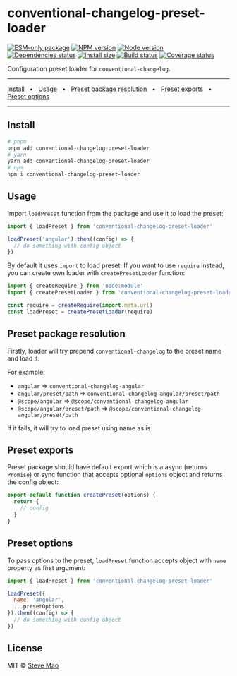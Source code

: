 # conventional-changelog-preset-loader

[![ESM-only package][package]][package-url]
[![NPM version][npm]][npm-url]
[![Node version][node]][node-url]
[![Dependencies status][deps]][deps-url]
[![Install size][size]][size-url]
[![Build status][build]][build-url]
[![Coverage status][coverage]][coverage-url]

[package]: https://img.shields.io/badge/package-ESM--only-ffe536.svg
[package-url]: https://nodejs.org/api/esm.html

[npm]: https://img.shields.io/npm/v/conventional-changelog-preset-loader.svg
[npm-url]: https://npmjs.com/package/conventional-changelog-preset-loader

[node]: https://img.shields.io/node/v/conventional-changelog-preset-loader.svg
[node-url]: https://nodejs.org

[deps]: https://img.shields.io/librariesio/release/npm/conventional-changelog-preset-loader
[deps-url]: https://libraries.io/npm/conventional-changelog-preset-loader/tree

[size]: https://packagephobia.com/badge?p=conventional-changelog-preset-loader
[size-url]: https://packagephobia.com/result?p=conventional-changelog-preset-loader

[build]: https://img.shields.io/github/actions/workflow/status/conventional-changelog/conventional-changelog/ci.yaml?branch=master
[build-url]: https://github.com/conventional-changelog/conventional-changelog/actions

[coverage]: https://coveralls.io/repos/github/conventional-changelog/conventional-changelog/badge.svg?branch=master
[coverage-url]: https://coveralls.io/github/conventional-changelog/conventional-changelog?branch=master

Configuration preset loader for `conventional-changelog`.

<hr />
<a href="#install">Install</a>
<span>&nbsp;&nbsp;•&nbsp;&nbsp;</span>
<a href="#usage">Usage</a>
<span>&nbsp;&nbsp;•&nbsp;&nbsp;</span>
<a href="#preset-package-resolution">Preset package resolution</a>
<span>&nbsp;&nbsp;•&nbsp;&nbsp;</span>
<a href="#preset-exports">Preset exports</a>
<span>&nbsp;&nbsp;•&nbsp;&nbsp;</span>
<a href="#preset-options">Preset options</a>
<br />
<hr />

## Install

```bash
# pnpm
pnpm add conventional-changelog-preset-loader
# yarn
yarn add conventional-changelog-preset-loader
# npm
npm i conventional-changelog-preset-loader
```

## Usage

Import `loadPreset` function from the package and use it to load the preset:

```js
import { loadPreset } from 'conventional-changelog-preset-loader'

loadPreset('angular').then((config) => {
  // do something with config object
})
```

By default it uses `import` to load preset. If you want to use `require` instead, you can create own loader with `createPresetLoader` function:

```js
import { createRequire } from 'node:module'
import { createPresetLoader } from 'conventional-changelog-preset-loader'

const require = createRequire(import.meta.url)
const loadPreset = createPresetLoader(require)
```

## Preset package resolution

Firstly, loader will try prepend `conventional-changelog` to the preset name and load it.

For example:
- `angular` => `conventional-changelog-angular`
- `angular/preset/path` => `conventional-changelog-angular/preset/path`
- `@scope/angular` => `@scope/conventional-changelog-angular`
- `@scope/angular/preset/path` => `@scope/conventional-changelog-angular/preset/path`

If it fails, it will try to load preset using name as is.

## Preset exports

Preset package should have default export which is a async (returns `Promise`) or sync function that accepts optional `options` object and returns the config object:

```js
export default function createPreset(options) {
  return {
    // config
  }
}
```

## Preset options

To pass options to the preset, `loadPreset` function accepts object with `name` property as first argument:

```js
import { loadPreset } from 'conventional-changelog-preset-loader'

loadPreset({
  name: 'angular',
  ...presetOptions
}).then((config) => {
  // do something with config object
})
```

## License

MIT © [Steve Mao](https://github.com/stevemao)
